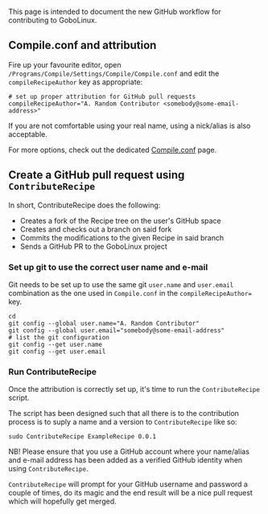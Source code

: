 This page is intended to document the new GitHub workflow for contributing to GoboLinux.

## Compile.conf and attribution

Fire up your favourite editor, open `/Programs/Compile/Settings/Compile/Compile.conf` and edit the `compileRecipeAuthor` key as appropriate:

```
# set up proper attribution for GitHub pull requests
compileRecipeAuthor="A. Random Contributor <somebody@some-email-address>"
```

If you are not comfortable using your real name, using a nick/alias is also acceptable.

For more options, check out the dedicated [Compile.conf](../Compile.conf) page.

## Create a GitHub pull request using `ContributeRecipe`

In short, ContributeRecipe does the following:

* Creates a fork of the Recipe tree on the user's GitHub space
* Creates and checks out a branch on said fork
* Commits the modifications to the given Recipe in said branch
* Sends a GitHub PR to the GoboLinux project

### Set up git to use the correct user name and e-mail

Git needs to be set up to use the same git `user.name` and `user.email` combination as the one used in `Compile.conf` in the `compileRecipeAuthor=` key.

```
cd
git config --global user.name="A. Random Contributor"
git config --global user.email="somebody@some-email-address"
# list the git configuration
git config --get user.name
git config --get user.email
```

### Run ContributeRecipe

Once the attribution is correctly set up, it's time to run the `ContributeRecipe` script.

The script has been designed such that all there is to the contribution process is to suply a name and a version to `ContributeRecipe` like so:

```
sudo ContributeRecipe ExampleRecipe 0.0.1
```

NB! Please ensure that you use a GitHub account where your name/alias and e-mail address has been added as a verified GitHub identity when using `ContributeRecipe`.

`ContributeRecipe` will prompt for your GitHub username and password a couple of times, do its magic and the end result will be a nice pull request which will hopefully get merged.